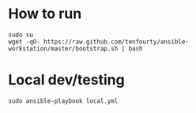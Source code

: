 # How to run

```shell
sudo su
wget -qO- https://raw.github.com/tenfourty/ansible-workstation/master/bootstrap.sh | bash

```

# Local dev/testing

```shell
sudo ansible-playbook local.yml

```
 
